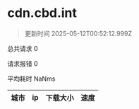 
  # cdn.cbd.int

  > 更新时间 2025-05-12T00:52:12.999Z
  
  总共请求 0

  请求报错 0

  平均耗时 NaNms

|城市|ip|下载大小|速度|
|-----|----------|---|---|

  